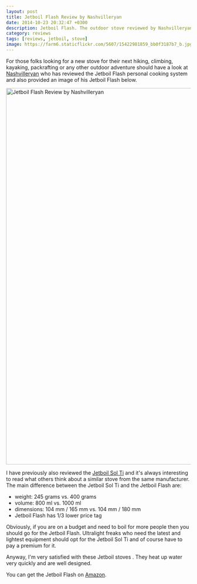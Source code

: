 ```yaml
---
layout: post
title: Jetboil Flash Review by Nashvilleryan
date: 2014-10-23 20:32:47 +0300
description: Jetboil Flash. The outdoor stove reviewed by Nashvilleryan
category: reviews
tags: [reviews, jetboil, stove]
image: https://farm6.staticflickr.com/5607/15422981859_bb0f3187b7_b.jpg
---
```


For those folks looking for a new stove for their next hiking, climbing, kayaking, packrafting or any other outdoor adventure should have a look at <a href="http://nashvilleryan.wordpress.com/2014/10/21/gear-review-jetboil-flash-cooking-system/" target="_blank">Nashvilleryan</a>  who has reviewed the Jetboil Flash personal cooking system and also provided an image of his Jetboil Flash below.

<img src="https://farm6.staticflickr.com/5607/15422981859_bb0f3187b7_b.jpg" layout="responsive" width="768"  height="1024" alt="Jetboil Flash Review by Nashvilleryan">
<br>
<!--more-->

I have previously also reviewed the <a href="http://hikeventures.com/gear-review-jetboil-sol-ti/" target="_blank">Jetboil Sol Ti</a>  and it's always interesting to read what others think about a similar stove from the same manufacturer. The main difference between the Jetboil Sol Ti and the Jetboil Flash are:

* weight: 245 grams vs. 400 grams
* volume: 800 ml vs. 1000 ml
* dimensions: 104 mm / 165 mm vs. 104 mm / 180 mm
* Jetboil Flash has 1/3 lower price tag

Obviously, if you are on a budget and need to boil for more people then you should go for the Jetboil Flash. Ultralight freaks who need the latest and lightest equipment should opt for the Jetboil Sol Ti and of course have to pay a premium for it.

Anyway, I'm very satisfied with these Jetboil stoves . They heat up water very quickly and are well designed.

You can get the Jetboil Flash on <a href="http://amzn.to/2uVsOk5" target="_blank" rel="nofollow">Amazon</a>.
